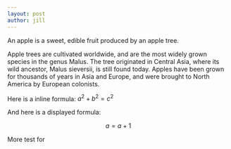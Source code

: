 ```yaml
---
layout: post
author: jill
---
```

An apple is a sweet, edible fruit produced by an apple tree.

Apple trees are cultivated worldwide, and are the most widely grown
species in the genus Malus. The tree originated in Central Asia, where
its wild ancestor, Malus sieversii, is still found today. Apples have
been grown for thousands of years in Asia and Europe, and were brought
to North America by European colonists.

Here is a inline formula: $a^2 + b^2 = c^2$

And here is a displayed formula:

$$ a = a + 1 $$

More test for 